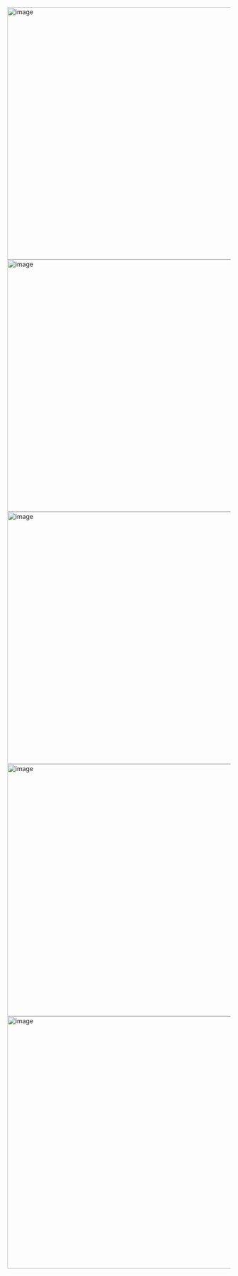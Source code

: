 <img width="570" alt="image" src="https://user-images.githubusercontent.com/37501487/206235822-f8011798-1396-401a-9dcc-f316cbf0de02.png">

<img width="570" alt="image" src="https://user-images.githubusercontent.com/37501487/206235879-a3ac2132-c31f-4cd2-a030-7acb1fea91aa.png">

<img width="570" alt="image" src="https://user-images.githubusercontent.com/37501487/206235943-97ceab0c-7632-4830-8a0a-3383ad6408a7.png">

<img width="570" alt="image" src="https://user-images.githubusercontent.com/37501487/206236053-4aa51b13-33c2-4c89-9872-3a10f4002a33.png">

<img width="570" alt="image" src="https://user-images.githubusercontent.com/37501487/206236102-22d6426f-0fc5-43c1-9bba-fa0e8fb449c4.png">
